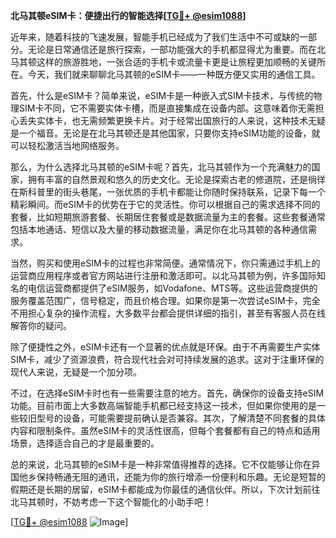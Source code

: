 **北马其顿eSIM卡：便捷出行的智能选择[[TG💪+ @esim1088](https://t.me/s/esim1088)]**

近年来，随着科技的飞速发展，智能手机已经成为了我们生活中不可或缺的一部分。无论是日常通信还是旅行探索，一部功能强大的手机都显得尤为重要。而在北马其顿这样的旅游胜地，一张合适的手机卡或流量卡更是让旅程更加顺畅的关键所在。今天，我们就来聊聊北马其顿的eSIM卡——一种既方便又实用的通信工具。

首先，什么是eSIM卡？简单来说，eSIM卡是一种嵌入式SIM卡技术，与传统的物理SIM卡不同，它不需要实体卡槽，而是直接集成在设备内部。这意味着你无需担心丢失实体卡，也无需频繁更换卡片。对于经常出国旅行的人来说，这种技术无疑是一个福音。无论是在北马其顿还是其他国家，只要你支持eSIM功能的设备，就可以轻松激活当地网络服务。

那么，为什么选择北马其顿的eSIM卡呢？首先，北马其顿作为一个充满魅力的国家，拥有丰富的自然景观和悠久的历史文化。无论是探索古老的修道院，还是徜徉在斯科普里的街头巷尾，一张优质的手机卡都能让你随时保持联系，记录下每一个精彩瞬间。而eSIM卡的优势在于它的灵活性。你可以根据自己的需求选择不同的套餐，比如短期旅游套餐、长期居住套餐或是数据流量为主的套餐。这些套餐通常包括本地通话、短信以及大量的移动数据流量，满足你在北马其顿的各种通信需求。

当然，购买和使用eSIM卡的过程也非常简便。通常情况下，你只需通过手机上的运营商应用程序或者官方网站进行注册和激活即可。以北马其顿为例，许多国际知名的电信运营商都提供了eSIM服务，如Vodafone、MTS等。这些运营商提供的服务覆盖范围广，信号稳定，而且价格合理。如果你是第一次尝试eSIM卡，完全不用担心复杂的操作流程，大多数平台都会提供详细的指引，甚至有客服人员在线解答你的疑问。

除了便捷性之外，eSIM卡还有一个显著的优点就是环保。由于不再需要生产实体SIM卡，减少了资源浪费，符合现代社会对可持续发展的追求。这对于注重环保的现代人来说，无疑是一个加分项。

不过，在选择eSIM卡时也有一些需要注意的地方。首先，确保你的设备支持eSIM功能。目前市面上大多数高端智能手机都已经支持这一技术，但如果你使用的是一些较旧型号的设备，可能需要提前确认是否兼容。其次，了解清楚不同套餐的具体内容和限制条件。虽然eSIM卡的灵活性很高，但每个套餐都有自己的特点和适用场景，选择适合自己的才是最重要的。

总的来说，北马其顿的eSIM卡是一种非常值得推荐的选择。它不仅能够让你在异国他乡保持畅通无阻的通讯，还能为你的旅行增添一份便利和乐趣。无论是短暂的假期还是长期的居留，eSIM卡都能成为你最佳的通信伙伴。所以，下次计划前往北马其顿时，不妨考虑一下这个智能化的小助手吧！

[[TG💪+ @esim1088](https://t.me/s/esim1088) ![Image](https://i.postimg.cc/4NQfJmqS/Snipaste-2025-05-13-00-14-12.png)]